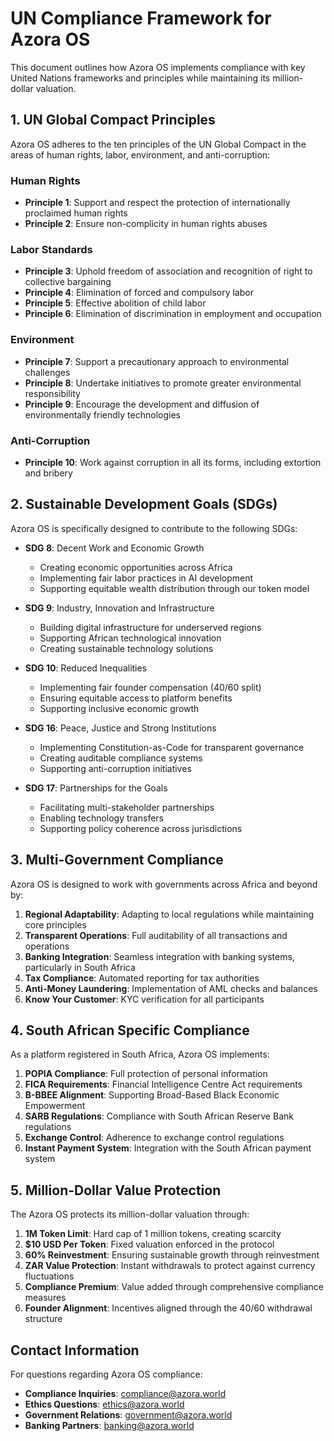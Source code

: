# UN Compliance Framework for Azora OS

This document outlines how Azora OS implements compliance with key United Nations frameworks and principles while maintaining its million-dollar valuation.

## 1. UN Global Compact Principles

Azora OS adheres to the ten principles of the UN Global Compact in the areas of human rights, labor, environment, and anti-corruption:

### Human Rights
- **Principle 1**: Support and respect the protection of internationally proclaimed human rights
- **Principle 2**: Ensure non-complicity in human rights abuses

### Labor Standards
- **Principle 3**: Uphold freedom of association and recognition of right to collective bargaining
- **Principle 4**: Elimination of forced and compulsory labor
- **Principle 5**: Effective abolition of child labor
- **Principle 6**: Elimination of discrimination in employment and occupation

### Environment
- **Principle 7**: Support a precautionary approach to environmental challenges
- **Principle 8**: Undertake initiatives to promote greater environmental responsibility
- **Principle 9**: Encourage the development and diffusion of environmentally friendly technologies

### Anti-Corruption
- **Principle 10**: Work against corruption in all its forms, including extortion and bribery

## 2. Sustainable Development Goals (SDGs)

Azora OS is specifically designed to contribute to the following SDGs:

- **SDG 8**: Decent Work and Economic Growth
  - Creating economic opportunities across Africa
  - Implementing fair labor practices in AI development
  - Supporting equitable wealth distribution through our token model

- **SDG 9**: Industry, Innovation and Infrastructure
  - Building digital infrastructure for underserved regions
  - Supporting African technological innovation
  - Creating sustainable technology solutions

- **SDG 10**: Reduced Inequalities
  - Implementing fair founder compensation (40/60 split)
  - Ensuring equitable access to platform benefits
  - Supporting inclusive economic growth

- **SDG 16**: Peace, Justice and Strong Institutions
  - Implementing Constitution-as-Code for transparent governance
  - Creating auditable compliance systems
  - Supporting anti-corruption initiatives

- **SDG 17**: Partnerships for the Goals
  - Facilitating multi-stakeholder partnerships
  - Enabling technology transfers
  - Supporting policy coherence across jurisdictions

## 3. Multi-Government Compliance

Azora OS is designed to work with governments across Africa and beyond by:

1. **Regional Adaptability**: Adapting to local regulations while maintaining core principles
2. **Transparent Operations**: Full auditability of all transactions and operations
3. **Banking Integration**: Seamless integration with banking systems, particularly in South Africa
4. **Tax Compliance**: Automated reporting for tax authorities
5. **Anti-Money Laundering**: Implementation of AML checks and balances
6. **Know Your Customer**: KYC verification for all participants

## 4. South African Specific Compliance

As a platform registered in South Africa, Azora OS implements:

1. **POPIA Compliance**: Full protection of personal information
2. **FICA Requirements**: Financial Intelligence Centre Act requirements
3. **B-BBEE Alignment**: Supporting Broad-Based Black Economic Empowerment
4. **SARB Regulations**: Compliance with South African Reserve Bank regulations
5. **Exchange Control**: Adherence to exchange control regulations
6. **Instant Payment System**: Integration with the South African payment system

## 5. Million-Dollar Value Protection

The Azora OS protects its million-dollar valuation through:

1. **1M Token Limit**: Hard cap of 1 million tokens, creating scarcity
2. **$10 USD Per Token**: Fixed valuation enforced in the protocol
3. **60% Reinvestment**: Ensuring sustainable growth through reinvestment
4. **ZAR Value Protection**: Instant withdrawals to protect against currency fluctuations
5. **Compliance Premium**: Value added through comprehensive compliance measures
6. **Founder Alignment**: Incentives aligned through the 40/60 withdrawal structure

## Contact Information

For questions regarding Azora OS compliance:
- **Compliance Inquiries**: compliance@azora.world
- **Ethics Questions**: ethics@azora.world
- **Government Relations**: government@azora.world
- **Banking Partners**: banking@azora.world